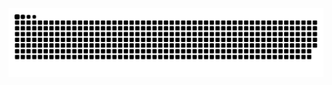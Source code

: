<picture>
  <source media="(prefers-color-scheme: dark)" srcset="https://raw.githubusercontent.com/s8wa2/s8wa2/output/github-contribution-grid-snake-dark.svg">
  <source media="(prefers-color-scheme: light)" srcset="https://raw.githubusercontent.com/s8wa2/s8wa2/output/github-contribution-grid-snake.svg">
  <img alt="github contribution grid snake animation" src="https://raw.githubusercontent.com/s8wa2/s8wa2/output/github-contribution-grid-snake.svg">
</picture>